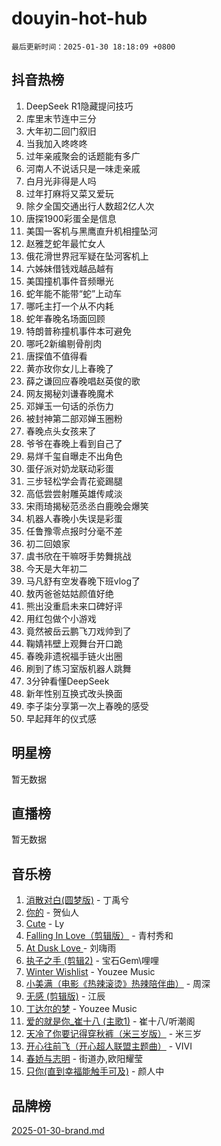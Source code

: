 # douyin-hot-hub

`最后更新时间：2025-01-30 18:18:09 +0800`

## 抖音热榜

1. DeepSeek R1隐藏提问技巧
1. 库里末节连中三分
1. 大年初二回门叙旧
1. 当我加入咚咚咚
1. 过年亲戚聚会的话题能有多广
1. 河南人不说话只是一味走亲戚
1. 白月光非得是人吗
1. 过年打麻将又菜又爱玩
1. 除夕全国交通出行人数超2亿人次
1. 唐探1900彩蛋全是信息
1. 美国一客机与黑鹰直升机相撞坠河
1. 赵雅芝蛇年最忙女人
1. 俄花滑世界冠军疑在坠河客机上
1. 六姊妹借钱戏越品越有
1. 美国撞机事件音频曝光
1. 蛇年能不能带“蛇”上动车
1. 哪吒主打一个从不内耗
1. 蛇年春晚名场面回顾
1. 特朗普称撞机事件本可避免
1. 哪吒2新编剔骨削肉
1. 唐探值不值得看
1. 黄亦玫你女儿上春晚了
1. 薛之谦回应春晚唱赵英俊的歌
1. 网友揭秘刘谦春晚魔术
1. 邓婵玉一句话的杀伤力
1. 被封神第二部邓婵玉圈粉
1. 春晚点头女孩来了
1. 爷爷在春晚上看到自己了
1. 易烊千玺自曝走不出角色
1. 蛋仔派对奶龙联动彩蛋
1. 三步轻松学会青花瓷踢腿
1. 高低尝尝射雕英雄传咸淡
1. 宋雨琦揭秘范丞丞白鹿晚会爆笑
1. 机器人春晚小失误是彩蛋
1. 任鲁豫零点报时分毫不差
1. 初二回娘家
1. 虞书欣在干嘛呀手势舞挑战
1. 今天是大年初二
1. 马凡舒有空发春晚下班vlog了
1. 敖丙爸爸姑姑颜值好绝
1. 熊出没重启未来口碑好评
1. 用红包做个小游戏
1. 竟然被岳云鹏飞刀戏帅到了
1. 鞠婧祎壁上观舞台开口跪
1. 春晚非遗祝福手链火出圈
1. 刷到了练习室版机器人跳舞
1. 3分钟看懂DeepSeek
1. 新年性别互换式改头换面
1. 李子柒分享第一次上春晚的感受
1. 早起拜年的仪式感

## 明星榜

暂无数据

## 直播榜

暂无数据

## 音乐榜

1. [消散对白(圆梦版)](https://sf5-hl-cdn-tos.douyinstatic.com/obj/tos-cn-ve-2774/og4jB5I5IizzoZVAAAzWgBMAsMDWoArfwBOiFs) - 丁禹兮
1. [你的](https://sf5-hl-cdn-tos.douyinstatic.com/obj/tos-cn-ve-2774/oYuIeKf42jB7sEV6B2upMdpYAgfrQWj0FeRegh) - 贺仙人
1. [Cute](https://sf5-hl-cdn-tos.douyinstatic.com/obj/tos-cn-ve-2774/o4IbIzHWKAAB4wsS5qMBRiiAlEBGTpQRNfFvuo) - Ly
1. [Falling In Love（剪辑版）](https://sf5-hl-cdn-tos.douyinstatic.com/obj/tos-cn-ve-2774/o8ajpA8zzgBPahbBIO8AcKGBLJezFCRd1wfP9f) - 青村秀和
1. [ At Dusk  Love ](https://sf5-hl-cdn-tos.douyinstatic.com/obj/tos-cn-ve-2774/o8CrpCf5CaYgI4ZrtQgMQAFEfuGqNnRSDQAPBc) - 刘嗨雨
1. [执子之手 (剪辑2)](https://sf5-hl-cdn-tos.douyinstatic.com/obj/tos-cn-ve-2774/oUoZLQjCc31XzqsBnBQUNgeKtYPBcgbFDwtfcu) - 宝石Gem\哩哩
1. [Winter Wishlist](https://sf5-hl-cdn-tos.douyinstatic.com/obj/tos-cn-ve-2774/oIIgUOeamCFCVAzxN6MFRLIBlLGpUqQxeeHrLE) - Youzee Music
1. [小美满（电影《热辣滚烫》热辣陪伴曲）](https://sf5-hl-cdn-tos.douyinstatic.com/obj/tos-cn-ve-2774/o0GAn2lSgfZIDUgtevCGDQYnFg4CwnrBaxbTZL) - 周深
1. [无感 (剪辑版)](https://sf5-hl-cdn-tos.douyinstatic.com/obj/tos-cn-ve-2774/o0eIsUzJBDlQaQFC5OFlgbMEZC1TFYBftOBn6p) - 江辰
1. [丁达尔的梦](https://sf5-hl-cdn-tos.douyinstatic.com/obj/tos-cn-ve-2774/oMU3WirUZBVQkAC9ccG5P2IQirziZM2RTInUY) - Youzee Music
1. [爱的就是你_崔十八 (主歌1)](https://sf5-hl-cdn-tos.douyinstatic.com/obj/tos-cn-ve-2774/oI5BO5DhFZ6UTcNCnZaOCBLtZ7WIMQGfgnXf5E) - 崔十八/听潮阁
1. [天冷了你要记得穿秋裤（米三岁版）](https://sf5-hl-cdn-tos.douyinstatic.com/obj/tos-cn-ve-2774/oQlIwVIDWiZ6BQilAorS7MA0AgCkQDvcZAdm1) - 米三岁
1. [开心往前飞（开心超人联盟主题曲）](https://sf5-hl-cdn-tos.douyinstatic.com/obj/tos-cn-ve-2774/9d8fb7c82cf1421fb93a9fe925275e0a) - VIVI
1. [春娇与志明](https://sf5-hl-cdn-tos.douyinstatic.com/obj/tos-cn-ve-2774/e530d8fceb7044b39707d7f9ff54add1) - 街道办,欧阳耀莹
1. [只你(直到幸福能触手可及)](https://sf5-hl-cdn-tos.douyinstatic.com/obj/tos-cn-ve-2774/o0lBkRDzFTeaVSUz3ZZSCBVtZ5DIMQGfgmEAuE) - 颜人中

## 品牌榜

[2025-01-30-brand.md](2025-01-30-brand.md)
